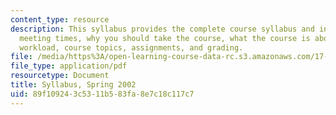```yaml
---
content_type: resource
description: This syllabus provides the complete course syllabus and information on
  meeting times, why you should take the course, what the course is about, readings,
  workload, course topics, assignments, and grading.
file: /media/https%3A/open-learning-course-data-rc.s3.amazonaws.com/17-508-the-rise-and-fall-of-democracy-regime-change-spring-2002/89f109243c5311b583fa8e7c18c117c7_17508_syllabus_2002final.pdf
file_type: application/pdf
resourcetype: Document
title: Syllabus, Spring 2002
uid: 89f10924-3c53-11b5-83fa-8e7c18c117c7
---
```


